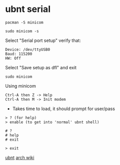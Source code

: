 ubnt serial
===

```
pacman -S minicom
```

```
sudo minicom -s
```

Select "Serial port setup"
verify that:
```
Device: /dev/ttyUSB0
Baud: 115200
HW: Off
```

Select "Save setup as dfl" and exit

```
sudo minicom
```

Using minicom
```
Ctrl-A then Z -> Help
Ctrl-A then M -> Init modem
```

* Takes time to load, it should prompt for user/pass

```
> ? (for help)
> enable (to get into 'normal' ubnt shell)
```

```
# ?
# help
# exit

```

```
> exit
```

[ubnt](https://help.ubnt.com/hc/en-us/articles/205202630-EdgeMAX-Connect-to-serial-console-port-default-settings)
[arch wiki](https://wiki.archlinux.org/index.php/working_with_the_serial_console)

